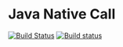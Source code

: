 # Java Native Call
[![Build Status](https://travis-ci.org/java-native-call/jnc-build.svg?branch=master)](https://travis-ci.org/java-native-call/jnc-build)
[![Build status](https://ci.appveyor.com/api/projects/status/github/java-native-call/jnc-build?svg=true)](https://ci.appveyor.com/project/zhanhb/jnc-build)
